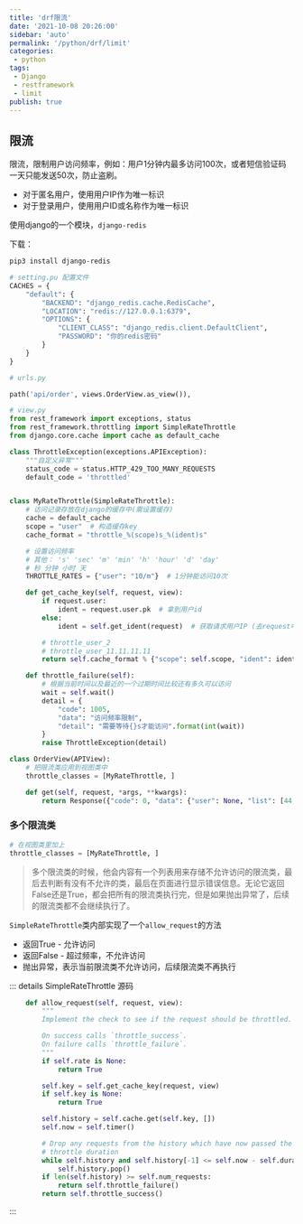 ```yaml
---
title: 'drf限流'
date: '2021-10-08 20:26:00'
sidebar: 'auto'
permalink: '/python/drf/limit'
categories:
 - python
tags:
 - Django
 - restframework
 - limit
publish: true
---
```




## 限流

限流，限制用户访问频率，例如：用户1分钟内最多访问100次，或者短信验证码一天只能发送50次，防止盗刷。

-   对于匿名用户，使用用户IP作为唯一标识
-   对于登录用户，使用用户ID或名称作为唯一标识



使用django的一个模块，`django-redis`

下载：

```bash
pip3 install django-redis
```

```python
# setting.pu 配置文件
CACHES = {
    "default": {
        "BACKEND": "django_redis.cache.RedisCache",
        "LOCATION": "redis://127.0.0.1:6379",
        "OPTIONS": {
            "CLIENT_CLASS": "django_redis.client.DefaultClient",
            "PASSWORD": "你的redis密码"
        }
    }
}
```

```python
# urls.py

path('api/order', views.OrderView.as_view()),
```

```python
# view.py
from rest_framework import exceptions, status
from rest_framework.throttling import SimpleRateThrottle
from django.core.cache import cache as default_cache

class ThrottleException(exceptions.APIException):
    """自定义异常"""
    status_code = status.HTTP_429_TOO_MANY_REQUESTS
    default_code = 'throttled'


class MyRateThrottle(SimpleRateThrottle):
    # 访问记录存放在django的缓存中(需设置缓存)
    cache = default_cache
    scope = "user"  # 构造缓存key
    cache_format = "throttle_%(scope)s_%(ident)s"

    # 设置访问频率
    # 其他： 's' 'sec' 'm' 'min' 'h' 'hour' 'd' 'day'
    # 秒 分钟 小时 天
    THROTTLE_RATES = {"user": "10/m"}  # 1分钟能访问10次

    def get_cache_key(self, request, view):
        if request.user:
            ident = request.user.pk  # 拿到用户id
        else:
            ident = self.get_ident(request)  # 获取请求用户IP (去request中找请求头)

        # throttle_user_2
        # throttle_user_11.11.11.11
        return self.cache_format % {"scope": self.scope, "ident": ident}

    def throttle_failure(self):
        # 根据当前时间以及最近的一个过期时间比较还有多久可以访问
        wait = self.wait()
        detail = {
            "code": 1005,
            "data": "访问频率限制",
            "detail": "需要等待{}s才能访问".format(int(wait))
        }
        raise ThrottleException(detail)

class OrderView(APIView):
  	# 把限流类应用到视图类中
    throttle_classes = [MyRateThrottle, ]

    def get(self, request, *args, **kwargs):
        return Response({"code": 0, "data": {"user": None, "list": [44, 55, 66]}})
```





### 多个限流类

```python
# 在视图类里加上
throttle_classes = [MyRateThrottle, ]
```

>   多个限流类的时候，他会内容有一个列表用来存储不允许访问的限流类，最后去判断有没有不允许的类，最后在页面进行显示错误信息。无论它返回False还是True，都会把所有的限流类执行完，但是如果抛出异常了，后续的限流类都不会继续执行了。

`SimpleRateThrottle`类内部实现了一个`allow_request`的方法

-   返回True - 允许访问
-   返回False - 超过频率，不允许访问
-   抛出异常，表示当前限流类不允许访问，后续限流类不再执行



::: details SimpleRateThrottle 源码

```python
    def allow_request(self, request, view):
        """
        Implement the check to see if the request should be throttled.

        On success calls `throttle_success`.
        On failure calls `throttle_failure`.
        """
        if self.rate is None:
            return True

        self.key = self.get_cache_key(request, view)
        if self.key is None:
            return True

        self.history = self.cache.get(self.key, [])
        self.now = self.timer()

        # Drop any requests from the history which have now passed the
        # throttle duration
        while self.history and self.history[-1] <= self.now - self.duration:
            self.history.pop()
        if len(self.history) >= self.num_requests:
            return self.throttle_failure()
        return self.throttle_success()
```

:::

